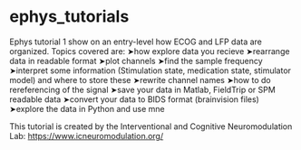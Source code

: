 # ephys_tutorials

Ephys tutorial 1 show on an entry-level how ECOG and LFP data are organized.
Topics covered are:
➤how explore data you recieve
➤rearrange data in readable format
➤plot channels
➤find the sample frequency
➤interpret some information (Stimulation state, medication state, stimulator model) and where to store these
➤rewrite channel names
➤how to do rereferencing of the signal
➤save your data in Matlab, FieldTrip or SPM readable data
➤convert your data to BIDS format (brainvision files)
➤explore the data in Python and use mne

This tutorial is created by the Interventional and Cognitive Neuromodulation Lab: https://www.icneuromodulation.org/
